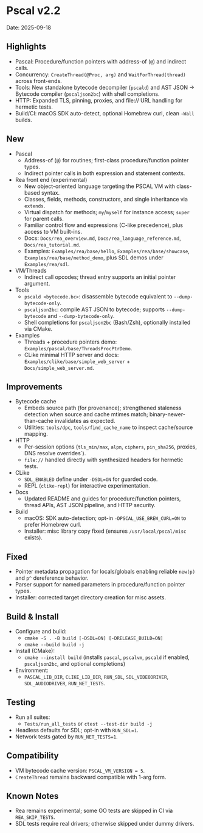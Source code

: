 # Pscal v2.2

Date: 2025-09-18

## Highlights
- Pascal: Procedure/function pointers with address-of (`@`) and indirect calls.
- Concurrency: `CreateThread(@Proc, arg)` and `WaitForThread(thread)` across front-ends.
- Tools: New standalone bytecode decompiler (`pscald`) and AST JSON → Bytecode compiler (`pscaljson2bc`) with shell completions.
- HTTP: Expanded TLS, pinning, proxies, and file:// URL handling for hermetic tests.
- Build/CI: macOS SDK auto-detect, optional Homebrew curl, clean `-Wall` builds.

## New
- Pascal
  - Address-of (`@`) for routines; first-class procedure/function pointer types.
  - Indirect pointer calls in both expression and statement contexts.
- Rea front end (experimental)
  - New object-oriented language targeting the PSCAL VM with class-based syntax.
  - Classes, fields, methods, constructors, and single inheritance via `extends`.
  - Virtual dispatch for methods; `my`/`myself` for instance access; `super` for parent calls.
  - Familiar control flow and expressions (C-like precedence), plus access to VM built-ins.
  - Docs: `Docs/rea_overview.md`, `Docs/rea_language_reference.md`, `Docs/rea_tutorial.md`.
  - Examples: `Examples/rea/base/hello`, `Examples/rea/base/showcase`, `Examples/rea/base/method_demo`, plus SDL demos under `Examples/rea/sdl`.
- VM/Threads
  - Indirect call opcodes; thread entry supports an initial pointer argument.
- Tools
  - `pscald <bytecode.bc>`: disassemble bytecode equivalent to `--dump-bytecode-only`.
  - `pscaljson2bc`: compile AST JSON to bytecode; supports `--dump-bytecode` and `--dump-bytecode-only`.
  - Shell completions for `pscaljson2bc` (Bash/Zsh), optionally installed via CMake.
- Examples
  - Threads + procedure pointers demo: `Examples/pascal/base/ThreadsProcPtrDemo`.
  - CLike minimal HTTP server and docs: `Examples/clike/base/simple_web_server` + `Docs/simple_web_server.md`.

## Improvements
- Bytecode cache
  - Embeds source path (for provenance); strengthened staleness detection when source and cache mtimes match; binary-newer-than-cache invalidates as expected.
  - Utilities: `tools/dpc`, `tools/find_cache_name` to inspect cache/source mapping.
- HTTP
  - Per-session options (`tls_min/max`, `alpn`, `ciphers`, `pin_sha256`, proxies, DNS resolve overrides`).
  - `file://` handled directly with synthesized headers for hermetic tests.
- CLike
  - `SDL_ENABLED` define under `-DSDL=ON` for guarded code.
  - REPL (`clike-repl`) for interactive experimentation.
- Docs
  - Updated README and guides for procedure/function pointers, thread APIs, AST JSON pipeline, and HTTP security.
- Build
  - macOS: SDK auto-detection; opt-in `-DPSCAL_USE_BREW_CURL=ON` to prefer Homebrew curl.
  - Installer: misc library copy fixed (ensures `/usr/local/pscal/misc` exists).

## Fixed
- Pointer metadata propagation for locals/globals enabling reliable `new(p)` and `p^` dereference behavior.
- Parser support for named parameters in procedure/function pointer types.
- Installer: corrected target directory creation for misc assets.

## Build & Install
- Configure and build:
  - `cmake -S . -B build [-DSDL=ON] [-DRELEASE_BUILD=ON]`
  - `cmake --build build -j`
- Install (CMake):
  - `cmake --install build` (installs `pascal`, `pscalvm`, `pscald` if enabled, `pscaljson2bc`, and optional completions)
- Environment:
  - `PASCAL_LIB_DIR`, `CLIKE_LIB_DIR`, `RUN_SDL`, `SDL_VIDEODRIVER`, `SDL_AUDIODRIVER`, `RUN_NET_TESTS`.

## Testing
- Run all suites:
  - `Tests/run_all_tests` or `ctest --test-dir build -j`
- Headless defaults for SDL; opt-in with `RUN_SDL=1`.
- Network tests gated by `RUN_NET_TESTS=1`.

## Compatibility
- VM bytecode cache version: `PSCAL_VM_VERSION = 5`.
- `CreateThread` remains backward compatible with 1-arg form.

## Known Notes
- Rea remains experimental; some OO tests are skipped in CI via `REA_SKIP_TESTS`.
- SDL tests require real drivers; otherwise skipped under dummy drivers.
